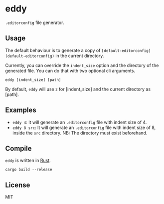 # eddy

`.editorconfig` file generator.

## Usage

The default behaviour is to generate a copy of `[default-editorconfig](default-editorconfig)`
in the current directory.

Currently, you can override the `indent_size` option and the directory of the
generated file. You can do that with two optional cli arguments.

```
eddy [indent_size] [path]
```

By default, `eddy` will use `2` for [indent_size] and the current directory as [path].

## Examples

* `eddy 4`: It will generate an `.editorconfig` file with indent size of 4.
* `eddy 8 src`: It will generate an `.editorconfig` file with indent size of 8,
    inside the `src` directory. NB: The directory must exist beforehand.

## Compile

`eddy` is written in [Rust](https://www.rust-lang.org/).

```
cargo build --release
```

## License

MIT
